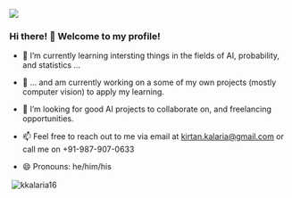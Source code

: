 ![](https://media.giphy.com/media/e6tWc6BpjyluE/giphy.gif)

### Hi there! 👋 Welcome to my profile!

* 🌱 I’m currently learning intersting things in the fields of AI, probability, and statistics ...

* 🔭 ... and am currently working on a some of my own projects (mostly computer vision) to apply my learning.

* 🤔 I’m looking for good AI projects to collaborate on, and freelancing opportunities.

* 📫 Feel free to reach out to me via email at kirtan.kalaria@gmail.com or call me on +91-987-907-0633

* 😄 Pronouns: he/him/his

<p>&nbsp;<img align="center" src="https://github-readme-stats.vercel.app/api?username=kkalaria16&theme=merko&show_icons=true&hide_border=true&locale=en" alt="kkalaria16" /></p>
<!--
**kkalaria16/kkalaria16** is a ✨ _special_ ✨ repository because its `README.md` (this file) appears on your GitHub profile.

Here are some ideas to get you started:

- 🔭 I’m currently working on ...
- 🌱 I’m currently learning ...
- 👯 I’m looking to collaborate on ...
- 🤔 I’m looking for help with ...
- 💬 Ask me about ...
- 📫 How to reach me: ...
- 😄 Pronouns: ...
- ⚡ Fun fact: ...
-->
